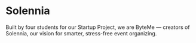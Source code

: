 # Solennia
Built by four students for our Startup Project, we are ByteMe — creators of Solennia, our vision for smarter, stress-free event organizing.

